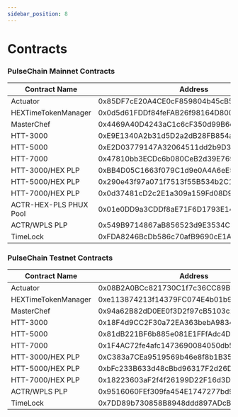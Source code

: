 ```yaml
---
sidebar_position: 8
---
```


# Contracts

### PulseChain Mainnet Contracts

| Contract Name         | Address                          |
|------------------------|----------------------------------|
| Actuator               | 0x85DF7cE20A4CE0cF859804b45cB540FFE42074Da |
| HEXTimeTokenManager    | 0x0d5d61FDDf84feFAB26f98164D8009022d740206 |
| MasterChef             | 0x4469A40D4243aC1c6cF350d99B6d69b49b5005F1 |
| HTT-3000               | 0xE9E1340A2b31d5D2a2dB28FB854a794E106b430a |
| HTT-5000               | 0xE2D03779147A32064511dd2b9D37F66f3EeFAd7C |
| HTT-7000               | 0x47810bb3ECDc6b080CeB2d39E769F21Ff14AB7E9 |
| HTT-3000/HEX PLP       | 0xBB4D05C1663f079C1d9e0A4A6eE5a877CFE34F72 |
| HTT-5000/HEX PLP       | 0x290e43f97a071f7513f55B534b2C196b9eFa364C |
| HTT-7000/HEX PLP       | 0x0d37481cD2c2E1a309a159Fd08D9F6eFd0a1F224 |
| ACTR-HEX-PLS PHUX Pool | 0x01e0DD9a3CDDf8aE71F6D1793E1446D9BC193BF3 |
| ACTR/WPLS PLP          | 0x549B9714867aB856523d9E3534C255E286371D1e |
| TimeLock               | 0xFDA8246BcDb586c70afB9690cE1A4118F16901a1 |

### PulseChain Testnet Contracts

| Contract Name         | Address                          |
|-----------------------|----------------------------------|
| Actuator              | 0x08B2A0BCc821730C1f7c36CC89B1F7393Db61cc7 |
| HEXTimeTokenManager   | 0xe113874213f14379FC074E4b01b94B154d9e743B |
| MasterChef            | 0x94a62B82dD0EE0f3D2f97cB5103c2dA3E134E203 |
| HTT-3000              | 0x18F4d9CC2F30a72EA363bebA98348B14df495B12 |
| HTT-5000              | 0x81dB221BF6b885e081E1FFfAdc4Da450b975819e |
| HTT-7000              | 0x1F4AC72fe4afc1473690084050db5ae8A1C6189c |
| HTT-3000/HEX PLP      | 0xC383a7CEa9519569b46e8f8b1B354B779Dd01a6c |
| HTT-5000/HEX PLP      | 0xbFc233B633d48cBbd96317F2d26DF0F76Ab214da |
| HTT-7000/HEX PLP      | 0x18223603aF2f4f26199D22F16d3Ddf4F59B6C27b |
| ACTR/WPLS PLP         | 0x9516060FEf309fa454E1747277bd937De7eadC78 |
| TimeLock              | 0x7DD89b730858B8948ddd897ADcB763CFc881e803 |

